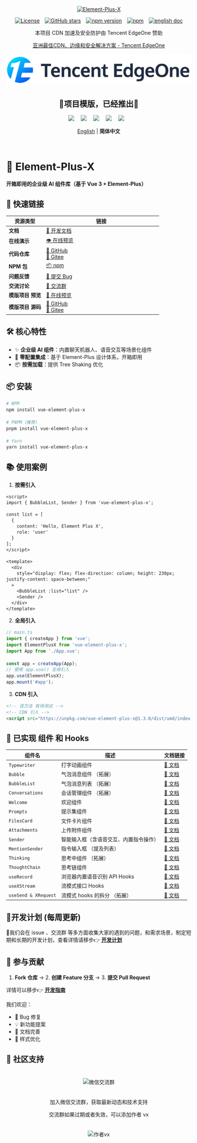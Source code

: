 <div align="center">
  <a href="https://element-plus-x.com">
    <img src="https://cdn.element-plus-x.com/element-plus-x.png" alt="Element-Plus-X" width="180" class="logo" />
  </a>
</div>

<div align="center">

[![License](https://img.shields.io/badge/license-MIT-blue)](https://github.com/HeJiaYue520/Element-Plus-X/blob/main/LICENSE)&emsp;[![GitHub stars](https://img.shields.io/github/stars/HeJiaYue520/Element-Plus-X)](https://github.com/HeJiaYue520/Element-Plus-X)&emsp;[![npm version](https://img.shields.io/npm/v/vue-element-plus-x)](https://www.npmjs.com/package/vue-element-plus-x)&emsp;[![npm](https://img.shields.io/npm/dm/vue-element-plus-x.svg)](https://www.npmjs.com/package/vue-element-plus-x)&emsp;[![english doc](https://img.shields.io/badge/docs-English-blue?style=flat-square&logo=read-the-docs)](https://github.com/HeJiaYue520/Element-Plus-X/blob/main/README.en.md)

</div>

<div align="center">

本项目 CDN 加速及安全防护由 Tencent EdgeOne 赞助

[亚洲最佳CDN、边缘和安全解决方案 - Tencent EdgeOne](https://edgeone.ai/zh?from=github)

<img src="readme/edgeone.png"/>

</div>

<div align="center">
<h2>💖项目模版，已经推出💖</h2>
<img src="https://cdn.element-plus-x.com/chat/1.webp" />&emsp;
<img src="https://cdn.element-plus-x.com/demo.webp" calss="element-plus-x-bubble" />&emsp;
<img src="https://cdn.element-plus-x.com/demo1.webp" calss="element-plus-x-bubble" />&emsp;
<img src="https://cdn.element-plus-x.com/demo3.webp" calss="element-plus-x-bubble" />&emsp;
<img src="https://cdn.element-plus-x.com/demo4.webp" calss="element-plus-x-bubble" />&emsp;
</div>

<div align="center">

[English](./README.en.md) | **简体中文**

</div>&emsp;

# 🚀 Element-Plus-X

**开箱即用的企业级 AI 组件库（基于 Vue 3 + Element-Plus）**

## 📢 快速链接

| 资源类型          | <div style="width: 300px;" >链接</div>                                                                                     |
| ----------------- | -------------------------------------------------------------------------------------------------------------------------- |
| **文档**          | [📖 开发文档](https://element-plus-x.com)                                                                                  |
| **在线演示**      | [👁️ 在线预览](https://v.element-plus-x.com)                                                                                |
| **代码仓库**      | [🐙 GitHub](https://github.com/element-plus-x/Element-Plus-X) <br> [🚠 Gitee](https://gitee.com/he-jiayue/element-plus-x)  |
| **NPM 包**        | [📦 npm](https://www.npmjs.com/package/vue-element-plus-x)                                                                 |
| **问题反馈**      | [🐛 提交 Bug](https://github.com/element-plus-x/Element-Plus-X/issues)                                                     |
| **交流讨论**      | [🐒 交流群](https://github.com/element-plus-x/Element-Plus-X?tab=readme-ov-file#-%E7%A4%BE%E5%8C%BA%E6%94%AF%E6%8C%81)     |
| **模版项目 预览** | [👀 在线预览](https://chat.element-plus-x.com/)                                                                            |
| **模版项目 源码** | [🐙 GitHub](https://github.com/HeJiaYue520/ruoyi-element-ai) <br> [🚠 Gitee](https://gitee.com/he-jiayue/ruoyi-element-ai) |

## 🛠️ 核心特性

- ✨ **企业级 AI 组件**：内置聊天机器人、语音交互等场景化组件
- 🚀 **零配置集成**：基于 Element-Plus 设计体系，开箱即用
- 📦 **按需加载**：提供 Tree Shaking 优化

## 📦 安装

```bash
# NPM
npm install vue-element-plus-x

# PNPM（推荐）
pnpm install vue-element-plus-x

# Yarn
yarn install vue-element-plus-x

```

## 📚 使用案例

1. **按需引入**

```vue
<script>
import { BubbleList, Sender } from 'vue-element-plus-x';

const list = [
  {
    content: 'Hello, Element Plus X',
    role: 'user'
  }
];
</script>

<template>
  <div
    style="display: flex; flex-direction: column; height: 230px; justify-content: space-between;"
  >
    <BubbleList :list="list" />
    <Sender />
  </div>
</template>
```

2. **全局引入**

```ts
// main.ts
import { createApp } from 'vue';
import ElementPlusX from 'vue-element-plus-x';
import App from './App.vue';

const app = createApp(App);
// 使用 app.use() 全局引入
app.use(ElementPlusX);
app.mount('#app');
```

3. **CDN 引入**

```html
<!-- 该方法 有待测试 -->
<!-- CDN 引入 -->
<script src="https://unpkg.com/vue-element-plus-x@1.3.0/dist/umd/index.js"></script>
```

## 🌟 已实现 组件 和 Hooks

| 组件名               | 描述                                   | 文档链接                                                           |
| -------------------- | -------------------------------------- |------------------------------------------------------------------ |
| `Typewriter`         | 打字动画组件                           | [📄 文档](https://element-plus-x.com/zh/components/typewriter/)    |
| `Bubble`             | 气泡消息组件 （拓展）                  | [📄 文档](https://element-plus-x.com/zh/components/bubble/)        |
| `BubbleList`         | 气泡消息列表 （拓展）                  | [📄 文档](https://element-plus-x.com/zh/components/bubbleList/)    |
| `Conversations`      | 会话管理组件 （拓展）                  | [📄 文档](https://element-plus-x.com/zh/components/conversations/) |
| `Welcome`            | 欢迎组件                               | [📄 文档](https://element-plus-x.com/zh/components/welcome/)       |
| `Prompts `           | 提示集组件                             | [📄 文档](https://element-plus-x.com/zh/components/prompts/)       |
| `FilesCard`          | 文件卡片组件                           | [📄 文档](https://element-plus-x.com/zh/components/filesCard/)     |
| `Attachments`        | 上传附件组件                           | [📄 文档](https://element-plus-x.com/zh/components/attachments/)   |
| `Sender`             | 智能输入框（含语音交互、内置指令操作） | [📄 文档](https://element-plus-x.com/zh/components/sender/)        |
| `MentionSender`      | 指令输入框 （提及列表）                | [📄 文档](https://element-plus-x.com/zh/components/mentionSender/) |
| `Thinking`           | 思考中组件 （拓展）                    | [📄 文档](https://element-plus-x.com/zh/components/thinking/)      |
| `ThoughtChain`       | 思考链组件                             | [📄 文档](https://element-plus-x.com/zh/components/thoughtChain/)  |
| `useRecord`          | 浏览器内置语音识别 API Hooks           | [📄 文档](https://element-plus-x.com/zh/components/useRecord/)     |
| `useXStream`         | 流模式接口 Hooks                       | [📄 文档](https://element-plus-x.com/zh/components/useXStream/)    |
| `useSend & XRequest` | 流模式 hooks 的拆分 （拓展）           | [📄 文档](https://element-plus-x.com/zh/components/useSend/)       |

## 🎯开发计划 (每周更新)

🎀我们会在 issue 、交流群 等多方面收集大家的遇到的问题，和需求场景，制定短期和长期的开发计划，查看详情请移步👉 **[开发计划](https://element-plus-x.com/roadmap.html)**

## 🤝 参与贡献

1. **Fork 仓库** → 2. **创建 Feature 分支** → 3. **提交 Pull Request**

详情可以移步👉 **[开发指南](https://element-plus-x.com/guide/develop.html)**

我们欢迎：

- 🐛 Bug 修复
- 💡 新功能提案
- 📝 文档完善
- 🎨 样式优化

## 👥 社区支持

<div align="center">
<img src="https://cdn.element-plus-x.com/vx-2025-07-28.png" alt="微信交流群" width="180" style="margin: 20px;" />
<p>加入微信交流群，获取最新动态和技术支持</p>

<p>交流群如果过期或者失效，可以添加作者 vx</p>
<img src="https://cdn.element-plus-x.com/element-plus-x-author-vx.png" alt="作者vx" width="180" style="margin: 20px;" />
</div>
